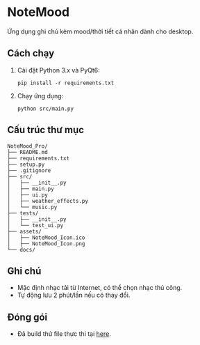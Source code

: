 # NoteMood

Ứng dụng ghi chú kèm mood/thời tiết cá nhân dành cho desktop.

## Cách chạy
1. Cài đặt Python 3.x và PyQt6:
    ```
    pip install -r requirements.txt
    ```
2. Chạy ứng dụng:
    ```
    python src/main.py
    ```

## Cấu trúc thư mục
```
NoteMood_Pro/
├── README.md
├── requirements.txt
├── setup.py
├── .gitignore
├── src/
│   ├── __init__.py
│   ├── main.py
│   ├── ui.py
│   ├── weather_effects.py
│   └── music.py
├── tests/
│   ├── __init__.py
│   └── test_ui.py
├── assets/
│   ├── NoteMood_Icon.ico
│   ├── NoteMood_Icon.png
└── docs/
```

## Ghi chú
- Mặc định nhạc tải từ Internet, có thể chọn nhạc thủ công.
- Tự động lưu 2 phút/lần nếu có thay đổi.

## Đóng gói
- Đã build thử file thực thi tại [here](https://github.com/mangodxd/NoteMood/releases/tag/v0.1.0).


